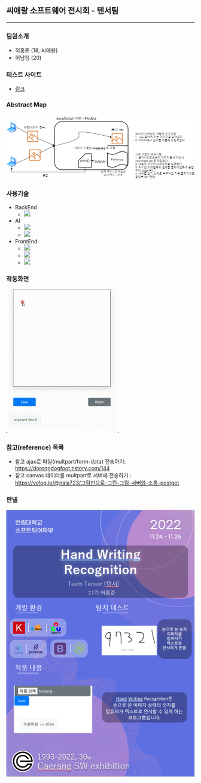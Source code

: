 
## 씨애랑 소프트웨어 전시회 - 텐서팀
<hr>

### 팀원소개
- 허홍준 (18, 씨애랑)
- 허남정 (20)

### 테스트 사이트
- <a href="namjung.blog">링크</a>

### Abstract Map
![구상도](./프로젝트문서/설계도.drawio.png)

### 사용기술
- BackEnd
    - <a href="https://nodejs.org/en/" target="_blank"><img src="https://img.shields.io/badge/Node.js-3776AB?style=flat-square&logo=Node.js&logoColor=FFFFFF&color=#339933"/></a>
- AI
  - <a href="https://keras.io/ko/" target="_blank"><img src="https://img.shields.io/badge/keras-007396?style=flat-square&logo=keras&logoColor=white&color=red"/></a>
  - <a href="https://www.python.org/" target="_blank"><img src="https://img.shields.io/badge/Python-3776AB?style=flat-square&logo=Python&logoColor=FFFFFF"/></a>
- FrontEnd
  - <img src="https://img.shields.io/badge/HTML5-3776AB?style=flat-square&logo=HTML5&logoColor=FFFFFF&color=red"/></a>
  - <img src="https://img.shields.io/badge/CSS-3776AB?style=flat-square&logo=CSS3&logoColor=FFFFFF&color=blue"/></a>
  - <img src="https://img.shields.io/badge/bootstrap-3776AB?style=flat-square&logo=bootstrap&logoColor=FFFFFF&color=purple"/></a>

### 작동화면
<img width="300" alt = "작동화면" src="./프로젝트문서/결과물%20작동화면.gif">

### 참고(reference) 목록
- 참고 ajax로 파일(multpart/form-data) 전송하기: https://dorongdogfoot.tistory.com/144
- 참고 canvas 데이터를 multpart로 서버에 전송하기 : https://velog.io/@nala723/그림판으로-그린-그림-서버와-소통-postget

### 판넬
![판넬](panel.PNG)